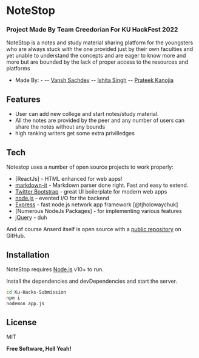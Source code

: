 # NoteStop
### Project Made By Team Creedorian For KU HackFest 2022


NoteStop is a notes and study material sharing platform for the youngsters who are always stuck with the one provided just by their own faculties and yet unable to understand the concepts and are eager to know more and more but are bounded by the lack of proper access to the resources and platforms

- Made By: -
-- [Vansh Sachdev](https://github.com/mrarthor)
-- [Ishita Singh](https://github.com/Ishita-Singh1808)
-- [Prateek Kanojia](https://github.com/Prateek844866)
## Features

- User can add new college  and start notes/study material.
- All the notes are provided by the peer and any number of users can share the notes
 without any bounds
- high ranking writers get some extra privilledges 

## Tech

Notestop uses a number of open source projects to work properly:

- [ReactJs] - HTML enhanced for web apps!
- [markdown-it] - Markdown parser done right. Fast and easy to extend.
- [Twitter Bootstrap] - great UI boilerplate for modern web apps
- [node.js] - evented I/O for the backend
- [Express] - fast node.js network app framework [@tjholowaychuk]
- [Numerous NodeJs Packages] - for implementing various features 
- [jQuery] - duh

And of course Anserd itself is open source with a [public repository][dill]
 on GitHub.

## Installation

NoteStop requires [Node.js](https://nodejs.org/) v10+ to run.

Install the dependencies and devDependencies and start the server.

```sh
cd Ku-Hacks-Submission
npm i
nodemon app.js
```


## License

MIT

**Free Software, Hell Yeah!**

[//]: # (These are reference links used in the body of this note and get stripped out when the markdown processor does its job. There is no need to format nicely because it shouldn't be seen. Thanks SO - http://stackoverflow.com/questions/4823468/store-comments-in-markdown-syntax)

   [dill]: <https://github.com/MrArthor/Hacking-Heist-2.0>
   [git-repo-url]: <https://github.com/MrArthor/Hacking-Heist-2.0.git>
   [markdown-it]: <https://github.com/markdown-it/markdown-it>
   [node.js]: <http://nodejs.org>
   [Twitter Bootstrap]: <http://twitter.github.com/bootstrap/>
   [jQuery]: <http://jquery.com>
   [express]: <http://expressjs.com>

